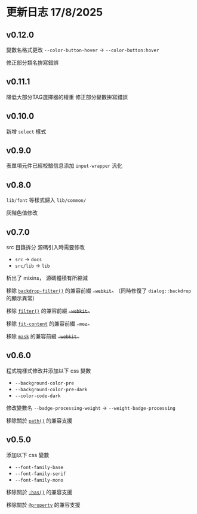 # 更新日志 17/8/2025

## v0.12.0

變數名格式更改 `--color-button-hover` -> `--color-button:hover`

修正部分類名拚寫錯誤


## v0.11.1

降低大部分TAG選擇器的權重 修正部分變數拚寫錯誤

## v0.10.0

新增 `select` 樣式

## v0.9.0

表單項元件已經校驗信息添加 `input-wrapper` 汎化

## v0.8.0

`lib/font` 等樣式歸入 `lib/common/`

灰階色值修改

## v0.7.0

src 目錄拆分 源碼引入時需要修改

-   `src` -> `docs`
-   `src/lib` -> `lib`

析出了 mixins， 源碼體積有所縮減

移除 [`backdrop-filter()`](https://developer.mozilla.org/en-US/docs/Web/CSS/backdrop-filter) 的兼容前綴 ~~`-webkit-`~~ （同時修復了 `dialog::backdrop` 的顯示異常）

移除 [`filter()`](https://developer.mozilla.org/en-US/docs/Web/CSS/filter) 的兼容前綴 ~~`-webkit-`~~

移除 [`fit-content`](https://developer.mozilla.org/en-US/docs/Web/CSS/fit-content) 的兼容前綴 ~~`-moz-`~~

移除 [`mask`](https://developer.mozilla.org/en-US/docs/Web/CSS/mask) 的兼容前綴 ~~`-webkit-`~~

## v0.6.0

程式塊樣式修改并添加以下 css 變數

-   `--background-color-pre`
-   `--background-color-pre-dark`
-   `--color-code-dark`

修改變數名 `--badge-processing-weight` → `--weight-badge-processing`

移除關於 [`path()`](https://developer.mozilla.org/en-US/docs/Web/CSS/basic-shape/path) 的兼容支援

## v0.5.0

添加以下 css 變數

-   `--font-family-base`
-   `--font-family-serif`
-   `--font-family-mono`

移除關於 [`:has()`](https://developer.mozilla.org/en-US/docs/Web/CSS/:has) 的兼容支援

移除關於 [`@property`](https://developer.mozilla.org/en-US/docs/Web/CSS/@property) 的兼容支援
